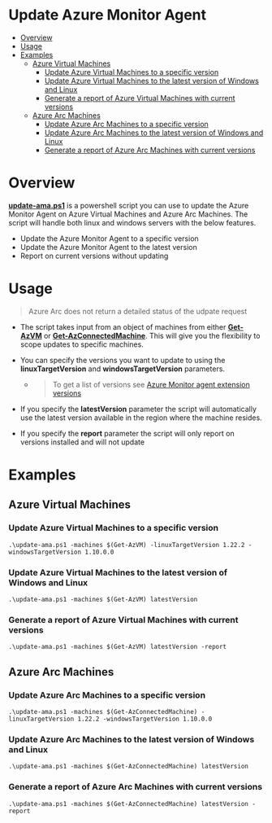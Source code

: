 
# Update Azure Monitor Agent

- [Overview](#overview)
- [Usage](#usage)
- [Examples](#examples)
  * [Azure Virtual Machines](#azure-virtual-machines)
    * [Update Azure Virtual Machines to a specific version](#update-azure-virtual-machines-to-a-specific-version)
    * [Update Azure Virtual Machines to the latest version of Windows and Linux](#update-azure-virtual-machines-to-the-latest-version-of-windows-and-linux)
    * [Generate a report of Azure Virtual Machines with current versions](#generate-a-report-of-azure-virtual-machines-with-current-versions)
  * [Azure Arc Machines](#azure-arc-machines)
    * [Update Azure Arc Machines to a specific version](#update-azure-arc-machines-to-a-specific-version)
    * [Update Azure Arc Machines to the latest version of Windows and Linux](#update-azure-arc-machines-to-the-latest-version-of-windows-and-linux)
    * [Generate a report of Azure Arc Machines with current versions](#generate-a-report-of-azure-arc-machines-with-current-versions)
   
# Overview

[**update-ama.ps1**](https://github.com/seanstark/sentinel-tools/blob/main/ama-management/update-ama.ps1) is a powershell script you can use to update the Azure Monitor Agent on Azure Virtual Machines and Azure Arc Machines. The script will handle both linux and windows servers with the below features.

- Update the Azure Monitor Agent to a specific version
- Update the Azure Monitor Agent to the latest version
- Report on current versions without updating

# Usage

 > Azure Arc does not return a detailed status of the udpate request

- The script takes input from an object of machines from either [**Get-AzVM**](https://learn.microsoft.com/powershell/module/az.compute/get-azvm?view) or [**Get-AzConnectedMachine**](https://learn.microsoft.com/powershell/module/az.connectedmachine/get-azconnectedmachine). This will give you the flexibility to scope updates to specific machines. 

- You can specify the versions you want to update to using the **linuxTargetVersion** and **windowsTargetVersion** parameters.
  - > To get a list of versions see [Azure Monitor agent extension versions](https://learn.microsoft.com/en-us/azure/azure-monitor/agents/azure-monitor-agent-extension-versions)
  
- If you specify the **latestVersion** parameter the script will automatically use the latest version available in the region where the machine resides. 

- If you specify the **report** parameter the script will only report on versions installed and will not update

# Examples

## Azure Virtual Machines

### Update Azure Virtual Machines to a specific version
```
.\update-ama.ps1 -machines $(Get-AzVM) -linuxTargetVersion 1.22.2 -windowsTargetVersion 1.10.0.0
```

### Update Azure Virtual Machines to the latest version of Windows and Linux
```
.\update-ama.ps1 -machines $(Get-AzVM) latestVersion
```

### Generate a report of Azure Virtual Machines with current versions
```
.\update-ama.ps1 -machines $(Get-AzVM) latestVersion -report
```

## Azure Arc Machines

### Update Azure Arc Machines to a specific version
```
.\update-ama.ps1 -machines $(Get-AzConnectedMachine) -linuxTargetVersion 1.22.2 -windowsTargetVersion 1.10.0.0
```

### Update Azure Arc Machines to the latest version of Windows and Linux
```
.\update-ama.ps1 -machines $(Get-AzConnectedMachine) latestVersion
```

### Generate a report of Azure Arc Machines with current versions
```
.\update-ama.ps1 -machines $(Get-AzConnectedMachine) latestVersion -report
```
